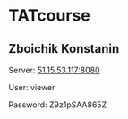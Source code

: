 # TATcourse
## **Zboichik Konstanin**

Server: [51.15.53.117:8080](http://51.15.53.117:8081/)

User: viewer

Password: Z9z1pSAA865Z
